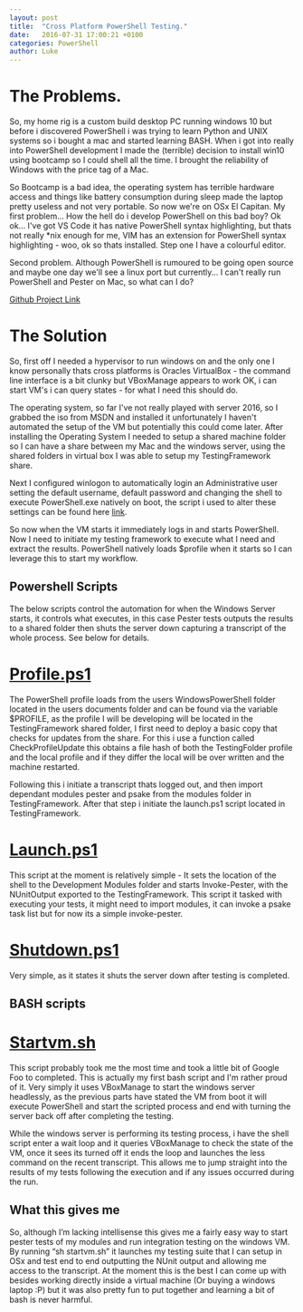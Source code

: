 ```yaml
---
layout: post
title:  "Cross Platform PowerShell Testing."
date:   2016-07-31 17:00:21 +0100
categories: PowerShell
author: Luke
---
```


# The Problems.
So, my home rig is a custom build desktop PC running windows 10 but before i discovered PowerShell i was trying to learn Python and UNIX systems so i bought a mac and started learning BASH. When i got into really into PowerShell development I made the (terrible) decision to install win10 using bootcamp so I could shell all the time. I brought the reliability of Windows with the price tag of a Mac.

So Bootcamp is a bad idea, the operating system has terrible hardware access and things like battery consumption during sleep made the laptop pretty useless and not very portable. So now we're on OSx El Capitan. My first problem... How the hell do i develop PowerShell on this bad boy? Ok ok... I've got VS Code it has native PowerShell syntax highlighting, but thats not really \*nix enough for me, VIM has an extension for PowerShell syntax highlighting - woo, ok so thats installed. Step one I have a colourful editor. 

Second problem. Although PowerShell is rumoured to be going open source and maybe one day we'll see a linux port but currently... I can't really run PowerShell and Pester on Mac, so what can I do?

[Github Project Link](https://github.com/lukemgriffith/TestLauncher)


# The Solution

So, first off I needed a hypervisor to run windows on and the only one I know personally thats cross platforms is Oracles VirtualBox - the command line interface is a bit clunky but VBoxManage appears to work OK, i can start VM's i can query states - for what I need this should do.

The operating system, so far I've not really played with server 2016, so I grabbed the iso from MSDN and installed it unfortunately I haven't automated the setup of the VM but potentially this could come later. After installing the Operating System I needed to setup a shared machine folder so I can have a share between my Mac and the windows server, using the shared folders in virtual box I was able to setup my TestingFramework share. 

Next I configured winlogon to automatically login an Administrative user setting the default username, default password and changing the shell to execute PowerShell.exe natively on boot, the script i used to alter these settings can be found here [link](https://github.com/lukemgriffith/TestLauncher/blob/master/posh/TestUser.ps1).

So now when the VM starts it immediately logs in and starts PowerShell. Now I need to initiate my testing framework to execute what I need and extract the results. PowerShell natively loads $profile when it starts so I can leverage this to start my workflow. 

## Powershell Scripts
The below scripts control the automation for when the Windows Server starts, it controls what executes, in this case Pester tests outputs the results to a shared folder then shuts the server down capturing a transcript of the whole process. See below for details.

# [Profile.ps1](https://github.com/lukemgriffith/TestLauncher/blob/master/posh/profile.ps1) 

The PowerShell profile loads from the users WindowsPowerShell folder located in the users documents folder and can be found via the variable $PROFILE, as the profile I will be developing will be located in the TestingFramework shared folder, I first need to deploy a basic copy that checks for updates from the share. For this i use a function called CheckProfileUpdate this obtains a file hash of both the TestingFolder profile and the local profile and if they differ the local will be over written and the machine restarted. 
 
Following this i initiate a transcript thats logged out, and then import dependant modules pester and psake from the modules folder in TestingFramework. After that step i initiate the launch.ps1 script located in TestingFramework.

# [Launch.ps1](https://github.com/lukemgriffith/TestLauncher/blob/master/posh/launch.ps1)


This script at the moment is relatively simple - It sets the location of the shell to the Development Modules folder and starts Invoke-Pester, with the NUnitOutput exported to the TestingFramework. This script it tasked with executing your tests, it might need to import modules, it can invoke a psake task list but for now its a simple invoke-pester.

# [Shutdown.ps1](https://github.com/lukemgriffith/TestLauncher/blob/master/posh/shutdown.ps1)

Very simple, as it states it shuts the server down after testing is completed.


## BASH scripts

# [Startvm.sh](https://github.com/lukemgriffith/TestLauncher/blob/master/bash/startvm.sh)

This script probably took me the most time and took a little bit of Google Foo to completed. This is actually my first bash script and I'm rather proud of it. Very simply it uses VBoxManage to start the windows server headlessly, as the previous parts have stated the VM from boot it will execute PowerShell and start the scripted process and end with turning the server back off after completing the testing. 

While the windows server is performing its testing process, i have the shell script enter a wait loop and it queries VBoxManage to check the state of the VM, once it sees its turned off it ends the loop and launches the less command on the recent transcript. This allows me to jump straight into the results of my tests following the execution and if any issues occurred during the run. 

## What this gives me

So, although I’m lacking intellisense this gives me a fairly easy way to start pester tests of my modules and run integration testing on the windows VM. By running “sh startvm.sh” it launches my testing suite that I can setup in OSx and test end to end outputting the NUnit output and allowing me access to the transcript. At the moment this is the best I can come up with besides working directly inside a virtual machine (Or buying a windows laptop :P) but it was also pretty fun to put together and learning a bit of bash is never harmful. 






